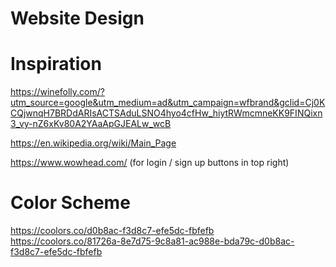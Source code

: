 # Website Design

# Inspiration
https://winefolly.com/?utm_source=google&utm_medium=ad&utm_campaign=wfbrand&gclid=Cj0KCQjwnqH7BRDdARIsACTSAduLSNO4hyo4cfHw_hiytRWmcmneKK9FINQixn3_vy-nZ6xKv80A2YAaApGJEALw_wcB

https://en.wikipedia.org/wiki/Main_Page

https://www.wowhead.com/ (for login / sign up buttons in top right)

# Color Scheme
https://coolors.co/d0b8ac-f3d8c7-efe5dc-fbfefb
https://coolors.co/81726a-8e7d75-9c8a81-ac988e-bda79c-d0b8ac-f3d8c7-efe5dc-fbfefb

